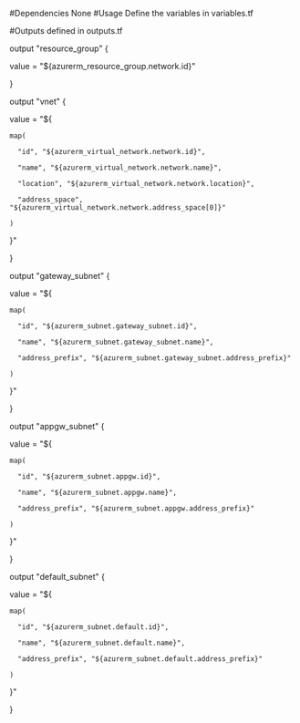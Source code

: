 #Dependencies
None
#Usage
Define the variables in variables.tf

#Outputs defined in outputs.tf

output "resource_group" {

  value = "${azurerm_resource_group.network.id}"

}



output "vnet" {

  value = "${

    map(

      "id", "${azurerm_virtual_network.network.id}",

      "name", "${azurerm_virtual_network.network.name}",

      "location", "${azurerm_virtual_network.network.location}",

      "address_space", "${azurerm_virtual_network.network.address_space[0]}"

    )

  }"

}



output "gateway_subnet" {

  value = "${

    map(

      "id", "${azurerm_subnet.gateway_subnet.id}",

      "name", "${azurerm_subnet.gateway_subnet.name}",

      "address_prefix", "${azurerm_subnet.gateway_subnet.address_prefix}"

    )

  }"

}



output "appgw_subnet" {

  value = "${

    map(

      "id", "${azurerm_subnet.appgw.id}",

      "name", "${azurerm_subnet.appgw.name}",

      "address_prefix", "${azurerm_subnet.appgw.address_prefix}"

    )

  }"

}

output "default_subnet" {

  value = "${

    map(

      "id", "${azurerm_subnet.default.id}",

      "name", "${azurerm_subnet.default.name}",

      "address_prefix", "${azurerm_subnet.default.address_prefix}"

    )

  }"

}

